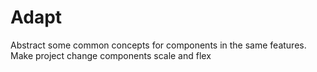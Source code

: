 # Adapt

Abstract some common concepts for components in the same features. Make project change components scale and flex 